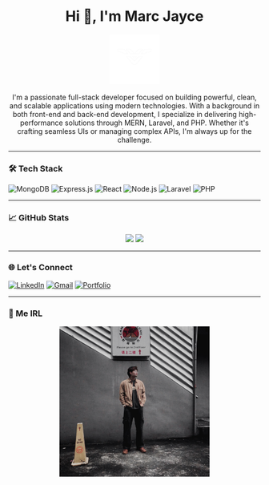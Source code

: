 <h1 align="center">Hi 👋, I'm Marc Jayce</h1>
<p align="center">
  <img src="https://raw.githubusercontent.com/MarcJayce/MarcJayce/main/Logo.png" width="100" alt="Marc Jayce logo"/>
</p>

<p align="center">
  I'm a passionate full-stack developer focused on building powerful, clean, and scalable applications using modern technologies. With a background in both front-end and back-end development, I specialize in delivering high-performance solutions through MERN, Laravel, and PHP. Whether it's crafting seamless UIs or managing complex APIs, I'm always up for the challenge.
</p>

---

### 🛠️ Tech Stack

![MongoDB](https://img.shields.io/badge/-MongoDB-47A248?style=flat-square&logo=mongodb&logoColor=white)
![Express.js](https://img.shields.io/badge/-Express.js-000000?style=flat-square&logo=express&logoColor=white)
![React](https://img.shields.io/badge/-React-61DAFB?style=flat-square&logo=react&logoColor=black)
![Node.js](https://img.shields.io/badge/-Node.js-339933?style=flat-square&logo=node.js&logoColor=white)
![Laravel](https://img.shields.io/badge/-Laravel-F55247?style=flat-square&logo=laravel&logoColor=white)
![PHP](https://img.shields.io/badge/-PHP-777BB4?style=flat-square&logo=php&logoColor=white)

---

### 📈 GitHub Stats

<p align="center">
  <img src="https://github-readme-stats.vercel.app/api?username=MarcJayce&show_icons=true&theme=tokyonight" />
  <img src="https://github-readme-stats.vercel.app/api/top-langs/?username=MarcJayce&layout=compact&theme=tokyonight" />
</p>

---

### 🌐 Let's Connect

[![LinkedIn](https://img.shields.io/badge/-LinkedIn-0077B5?style=flat-square&logo=linkedin&logoColor=white)](https://www.linkedin.com/in/marcjayce)
[![Gmail](https://img.shields.io/badge/-Gmail-D14836?style=flat-square&logo=gmail&logoColor=white)](mailto:Cenidoza.MarcJayce0113@gmail.com)
[![Portfolio](https://img.shields.io/badge/-Website-000000?style=flat-square&logo=vercel&logoColor=white)](https://personal-website-taupe-six.vercel.app/)

---

### 📸 Me IRL

<p align="center">
  <img src="https://raw.githubusercontent.com/MarcJayce/MarcJayce/main/Profile.jpg" width="300" alt="Marc Jayce photo" />
</p>

